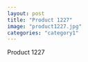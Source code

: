 ```yaml
---
layout: post
title: "Product 1227"
image: "product1227.jpg"
categories: "category1"
---
```

Product 1227
